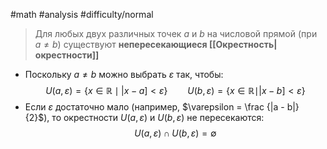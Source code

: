#math #analysis 
#difficulty/normal
>Для любых двух различных точек $a$ и $b$ на числовой прямой (при $a \neq b$) существуют **непересекающиеся [[Окрестность|окрестности]]**
- Поскольку $a \neq b$ можно выбрать $\varepsilon$ так, чтобы:$$
	U(a, \varepsilon) = \{x \in \mathbb{R} \mid |x - a] \lt \varepsilon \}
	\qquad 
	U(b, \varepsilon) = \{x \in \mathbb{R} \mid |x - b] \lt \varepsilon \}
	$$
- Если $\varepsilon$ достаточно мало (например, $\varepsilon = \frac {|a - b|} {2}$), то окрестности $U(a, \varepsilon)$ и $U(b, \varepsilon)$ не пересекаются:$$
	U(a, \varepsilon) \cap U(b, \varepsilon) = \emptyset
	$$
	